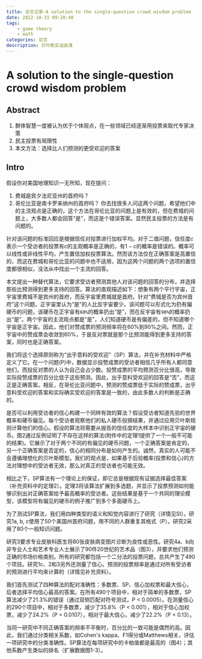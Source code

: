 ```yaml
---
title: 论文记录-A solution to the single-question crowd wisdom problem
date: 2022-10-31 09:20:40
tags:
    - game theory
    - math
categories: 论文
description: 贝叶斯实话血清
---
```


# A solution to the single-question crowd wisdom problem

## Abstract
1. 群体智慧一度被认为优于个体观点，在一些领域已经逐渐用投票来取代专家决策
2. 民主投票有局限性
3. 本文方法：选择比人们预测的更受欢迎的答案

## Intro
假设你对美国地理知识一无所知，现在提问：
1. 费城是宾夕法尼亚州的首府吗？
2. 哥伦比亚是南卡罗来纳州的首府吗？
你去找很多人问这两个问题，希望他们中的主流观点是正确的，这个方法在哥伦比亚的问题上是有效的，但在费城的问题上，大多数人都会回答“是”，而这是个错误答案。显然民主投票的方法是有问题的。

针对该问题的标准回应是根据信任对投票进行加权平均。对于二值问题，信任度$c$表示一个受访者的投票有$c$的主观概率是正确的，有$1-c$的概率是错误的。概率可以线性或非线性平均，产生置信加权投票算法。然而该方法仅在正确答案是高置信的，而这在费城和哥伦比亚的问题中也不适用，因为这两个问题的两个选项的置信度都很相似，没法从中找出一个主流的回答。

本文提出一种替代算法，它要求受访者预测其他人对该问题的回答的分布，并选择那些比预测得到更多支持的回答。算法的直观描述如下：想象有两个平行宇宙，正宇宙里费城不是宾州的首府，而反宇宙里费城就是首府。针对“费城是否为宾州首府”这个问题，正宇宙里认为“是”的人比反宇宙要少。该问题可以形式化为扔有偏硬币的问题，该硬币在正宇宙有`60%`的概率扔出“是”，而在反宇宙有`90%`的概率扔出“是”。两个宇宙的主流观点都是“是”，人们知道硬币是有偏差的，但不知道哪个宇宙是正宇宙。因此，他们对赞成票的预测频率将在60%到90%之间。然而，正宇宙中的赞成票会收敛到60%，于是反对票就是那个比预测能得到更多支持的答案，同时也是正确答案。

我们将这个选择原则称为“出乎意料的受欢迎”（SP）算法，并在补充材料中严格定义了它。在一个问题(P)中，数据显示投赞成票的受访者相信几乎所有人都同意他们，而投反对票的人认为自己会占少数。投赞成票的平均预测百分比很高，导致实际投赞成票的百分比低于这些预测。因此，出乎意料受欢迎的回答是“否”，而这正是正确答案。相反，在哥伦比亚问题中，预测的赞成票低于实际的赞成票，出乎意料受欢迎的答案和实际确实受欢迎的答案是一致的，由此多数人的判断是正确的。

是否可以利用受访者的信心构建一个同样有效的算法？假设受访者知道先验的世界概率和硬币偏见。每个受访者观察他们的私人硬币投掷结果，并通过应用贝叶斯规则计算他们的信心。假设的算法将需要从报告的信任度的大样本中识别正宇宙的硬币。图2通过反例证明了不存在这样的算法(附件中的定理1提供了一个一般不可能的结果)。它展示了对于两个不同的有偏见的硬币问题，一个正确答案是肯定的，另一个正确答案是否定的，信心的相同分布是如何产生的。诚然，真实的人可能不会遵循理想化的贝叶斯模型。我们的观点是，如果基于后验概率(投票和信心)的方法对理想中的受访者无效，那么对真正的受访者也可能无效。

相比之下，SP算法有一个理论上的保证，即它总是根据现有证据选择最佳答案（补充资料中的定理2）。定理3将该算法扩展到多选题，并显示了投票预测如何能够识别出对正确答案给予最高概率的受访者。这些结果是基于一个共同的理论模型，该模型将有偏见的硬币的例子推广到多个多面硬币上。

为了测试SP算法，我们用四种类型的语义和知觉内容进行了研究（详情见SI）。研究1a, b, c使用了50个美国州首府问题，用不同的人群重复其格式（P）。研究2采用了80个一般知识问题。

研究3要求专业皮肤科医生将80张皮肤病变图片诊断为良性或恶性。研究4a、b向非专业人士和艺术专业人士展示了90件20世纪的艺术品（图3），并要求他们预测正确的市场价格类别。所有的研究都包括一个二分法的投票问题，总共产生了490个项目。研究1c、2和3另外还测量了信心。预测的投票频率是通过对所有受访者的预测进行平均来计算的（详情见补充资料）。

我们首先测试了四种算法的配对准确性：多数票、SP、信心加权票和最大信心，后者选择平均信心最高的答案。在所有490个项目中，相对于简单的多数票，SP算法减少了21.3%的错误（通过双侧匹配对符号测试，P < 0.0005）。在测量信心的290个项目中，相对于多数票，减少了35.8%（P < 0.001），相对于信心加权票，减少了24.2%（P = 0.0107），相对于最大信心，减少了22.2%（P < 0.13）。

当同一研究中不同正确答案的频率不平衡时，百分比的一致可能是偶然的高。因此，我们通过分类相关系数，如Cohen's kappa、F1得分或Matthews相关，评估一项研究中的分类准确性。SP算法在每项研究中的卡帕值都是最高的（图4）；其他系数产生类似的排名（扩展数据图1-3）。